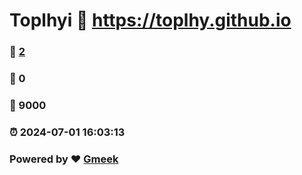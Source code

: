 # Toplhyi :link: https://toplhy.github.io 
### :page_facing_up: [2](https://toplhy.github.io/tag.html) 
### :speech_balloon: 0 
### :hibiscus: 9000 
### :alarm_clock: 2024-07-01 16:03:13 
### Powered by :heart: [Gmeek](https://github.com/Meekdai/Gmeek)
